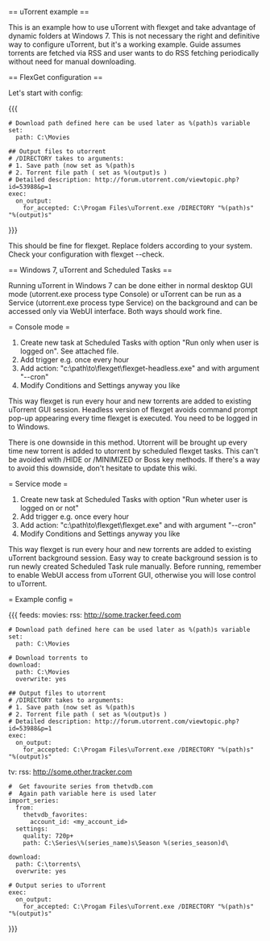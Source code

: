 == uTorrent example ==

This is an example how to use uTorrent with flexget and take advantage of dynamic folders at Windows 7. This is not necessary the right and definitive way to configure uTorrent, but it's a working example. Guide assumes torrents are fetched via RSS and user wants to do RSS fetching periodically without need for manual downloading.

== FlexGet configuration ==

Let's start with config:

{{{
   
    # Download path defined here can be used later as %(path)s variable
    set:
      path: C:\Movies

    ## Output files to utorrent
    # /DIRECTORY takes to arguments:
    # 1. Save path (now set as %(path)s
    # 2. Torrent file path ( set as %(output)s )
    # Detailed description: http://forum.utorrent.com/viewtopic.php?id=53988&p=1
    exec:
      on_output:
        for_accepted: C:\Progam Files\uTorrent.exe /DIRECTORY "%(path)s" "%(output)s"
}}}

This should be fine for flexget. Replace folders according to your system. Check your configuration with flexget --check.

== Windows 7, uTorrent and Scheduled Tasks  ==

Running uTorrent in Windows 7 can be done either in normal desktop GUI mode (utorrent.exe process type Console) or uTorrent can be run as a Service (utorrent.exe process type Service) on the background and can be accessed only via WebUI interface. Both ways should work fine.

= Console mode =

1. Create new task at Scheduled Tasks with option "Run only when user is logged on". See attached file.
2. Add trigger e.g. once every hour
3. Add action: "c:\path\to\flexget\flexget-headless.exe" and with argument "--cron"
4. Modify Conditions and Settings anyway you like

This way flexget is run every hour and new torrents are added to existing uTorrent GUI session. Headless version of flexget avoids command prompt pop-up appearing every time flexget is executed. You need to be logged in to Windows.

There is one downside in this method. Utorrent will be brought up every time new torrent is added to utorrent by scheduled flexget tasks. This can't be avoided with /HIDE or /MINIMIZED or Boss key methods. If there's a way to avoid this downside, don't hesitate to update this wiki.

= Service mode =

1. Create new task at Scheduled Tasks with option "Run wheter user is logged on or not"
2. Add trigger e.g. once every hour
3. Add action: "c:\path\to\flexget\flexget.exe" and with argument "--cron"
4. Modify Conditions and Settings anyway you like

This way flexget is run every hour and new torrents are added to existing uTorrent background session. Easy way to create background session is to run newly created Scheduled Task rule manually. Before running, remember to enable WebUI access from uTorrent GUI, otherwise you will lose control to uTorrent.

= Example config =

{{{
feeds:
  movies:
    rss: http://some.tracker.feed.com
    
    # Download path defined here can be used later as %(path)s variable
    set:
      path: C:\Movies

    # Download torrents to
    download: 
      path: C:\Movies
      overwrite: yes

    ## Output files to utorrent
    # /DIRECTORY takes to arguments:
    # 1. Save path (now set as %(path)s
    # 2. Torrent file path ( set as %(output)s )
    # Detailed description: http://forum.utorrent.com/viewtopic.php?id=53988&p=1
    exec:
      on_output:
        for_accepted: C:\Progam Files\uTorrent.exe /DIRECTORY "%(path)s" "%(output)s"

  tv:
    rss: http://some.other.tracker.com

    #  Get favourite series from thetvdb.com
    #  Again path variable here is used later
    import_series:
      from: 
        thetvdb_favorites:
          account_id: <my_account_id>
      settings:
        quality: 720p+
        path: C:\Series\%(series_name)s\Season %(series_season)d\
      
    download: 
      path: C:\torrents\
      overwrite: yes
    
    # Output series to uTorrent
    exec:
      on_output:
        for_accepted: C:\Progam Files\uTorrent.exe /DIRECTORY "%(path)s" "%(output)s"
    
}}}
